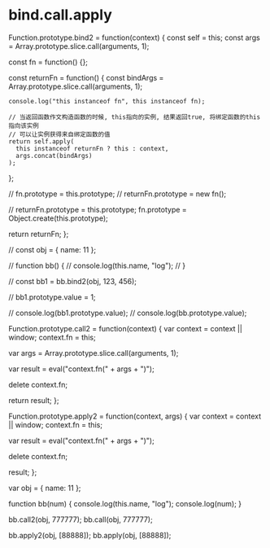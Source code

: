 # bind.call.apply

Function.prototype.bind2 = function(context) {
  const self = this;
  const args = Array.prototype.slice.call(arguments, 1);

  const fn = function() {};

  const returnFn = function() {
    const bindArgs = Array.prototype.slice.call(arguments, 1);

    console.log("this instanceof fn", this instanceof fn);

    // 当返回函数作文构造函数的时候, this指向的实例, 结果返回true, 将绑定函数的this指向该实例
    // 可以让实例获得来自绑定函数的值
    return self.apply(
      this instanceof returnFn ? this : context,
      args.concat(bindArgs)
    );
  };

  // fn.prototype = this.prototype;
  // returnFn.prototype = new fn();

  // returnFn.prototype = this.prototype;
  fn.prototype = Object.create(this.prototype);

  return returnFn;
};

// const obj = { name: 11 };

// function bb() {
//   console.log(this.name, "log");
// }

// const bb1 = bb.bind2(obj, 123, 456);

// bb1.prototype.value = 1;

// console.log(bb1.prototype.value);
// console.log(bb.prototype.value);

Function.prototype.call2 = function(context) {
  var context = context || window;
  context.fn = this;

  var args = Array.prototype.slice.call(arguments, 1);

  var result = eval("context.fn(" + args + ")");

  delete context.fn;

  return result;
};

Function.prototype.apply2 = function(context, args) {
  var context = context || window;
  context.fn = this;

  var result = eval("context.fn(" + args + ")");

  delete context.fn;

  result;
};

var obj = { name: 11 };

function bb(num) {
  console.log(this.name, "log");
  console.log(num);
}

bb.call2(obj, 777777);
bb.call(obj, 777777);

bb.apply2(obj, [88888]);
bb.apply(obj, [88888]);
